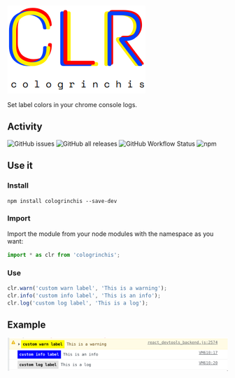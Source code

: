 !["cologrinchis logo"](assets/logo.png)

Set label colors in your chrome console logs.

## Activity
![GitHub issues](https://img.shields.io/github/issues-raw/javierlopezdeancos/cologrinchis?style=flat)
![GitHub all releases](https://img.shields.io/github/downloads/javierlopezdeancos/cologrinchis/total)
![GitHub Workflow Status](https://img.shields.io/github/workflow/status/javierlopezdeancos/cologrinchis/publish-cologrinchis-in-npm-on-release)
![npm](https://img.shields.io/npm/v/cologrinchis)

## Use it

### Install

```shell
npm install cologrinchis --save-dev
```

### Import

Import the module from your node modules with the namespace as you want:

```javascript
import * as clr from 'cologrinchis';
```

### Use

```javascript
clr.warn('custom warn label', 'This is a warning');
clr.info('custom info label', 'This is an info');
clr.log('custom log label', 'This is a log');
```

## Example

![example result in console](./assets/example.png)

